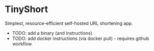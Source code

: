 # TinyShort

Simplest, resource-efficient self-hosted URL shortening app.

 * TODO: add a binary (and instructions)
 * TODO: add docker instructions (via docker pull) - requires github workflow